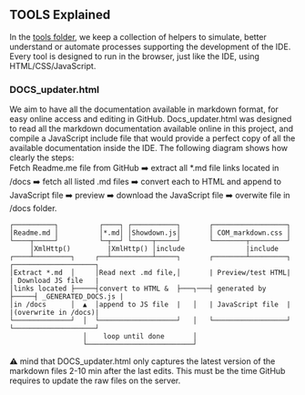 ## TOOLS Explained

In the [tools folder](https://github.com/RetroAppleJS/AppleII-IDE/tree/main/tools), we keep a collection of helpers to simulate, better understand or automate processes supporting the development of the IDE.  Every tool is designed to run in the browser, just like the IDE, using HTML/CSS/JavaScript.

### DOCS_updater.html

We aim to have all the documentation available in markdown format, for easy online access and editing in GitHub.  Docs_updater.html was designed to read all the markdown documentation available online in this project, and compile a JavaScript include file that would provide a perfect copy of all the available documentation inside the IDE.  The following diagram shows how clearly the steps:  
Fetch Readme.me file from GitHub :arrow_right: extract all \*.md file links located in /docs :arrow_right: fetch all listed .md files :arrow_right: convert each to HTML and append to JavaScript file :arrow_right: preview :arrow_right: download the JavaScript file :arrow_right: overwite file in /docs folder.

    ┌──────────┐          ┌────┐ ┌───────────┐       ┌──────────────────┐
    │Readme.md │          │*.md│ │Showdown.js│       │ COM_markdown.css │
    └────┬─────┘          └─┬──┘ └─────┬─────┘       └────────┬─────────┘
         │XmlHttp()         |XmlHttp() │include               |include
    ┌────┴─────────┐     ┌──┴──────────┴─────┐       ┌────────┴─────────┐     ┌────────────────────┐
    │Extract *.md  │     │Read next .md file,│       | Preview/test HTML|     | Download JS file   |
    │links located ├─────┤convert to HTML &  ├───┐───┤ generated by     ├─────┤ _GENERATED_DOCS.js | 
    │in /docs      │  ▲  │append to JS file  |   │   | JavaScript file  |     |(overwrite in /docs)|
    └──────────────┘  │  └───────────────────┘   │   └──────────────────┘     └────────────────────┘
                      │    loop until done       │
                      └──────────────────────────┘
:warning: mind that DOCS_updater.html only captures the latest version of the markdown files 2-10 min after the last edits.  This must be the time GitHub requires to update the raw files on the server.
